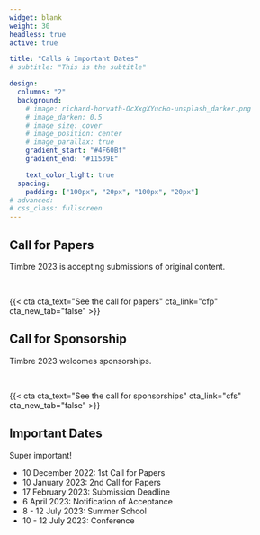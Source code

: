 ```yaml
---
widget: blank
weight: 30
headless: true
active: true

title: "Calls & Important Dates"
# subtitle: "This is the subtitle"

design:
  columns: "2"
  background:
    # image: richard-horvath-OcXxgXYucHo-unsplash_darker.png
    # image_darken: 0.5
    # image_size: cover
    # image_position: center
    # image_parallax: true
    gradient_start: "#4F60Bf"
    gradient_end: "#11539E"

    text_color_light: true
  spacing:
    padding: ["100px", "20px", "100px", "20px"]
# advanced:
# css_class: fullscreen
---
```


## Call for Papers

<!-- Cool call for papers with [link to call for papers](./cfp) -->

Timbre 2023 is accepting submissions of original content.

<br>

{{< cta cta_text="See the call for papers" cta_link="cfp" cta_new_tab="false" >}}

## Call for Sponsorship

<!-- Enticing call for sponsorship with [link to call for sponsorship](./cfs) -->

Timbre 2023 welcomes sponsorships.

<br>

{{< cta cta_text="See the call for sponsorships" cta_link="cfs" cta_new_tab="false" >}}

## Important Dates

Super important!

- 10 December 2022: 1st Call for Papers
- 10 January 2023: 2nd Call for Papers
- 17 February 2023: Submission Deadline
- 6 April 2023: Notification of Acceptance
- 8 - 12 July 2023: Summer School
- 10 - 12 July 2023: Conference
